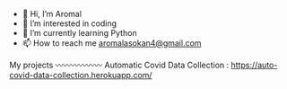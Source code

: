 - 👋 Hi, I’m Aromal
- 👀 I’m interested in coding
- 🌱 I’m currently learning Python
- 📫 How to reach me aromalasokan4@gmail.com


My projects
〰〰〰〰〰〰
Automatic Covid Data Collection : https://auto-covid-data-collection.herokuapp.com/
